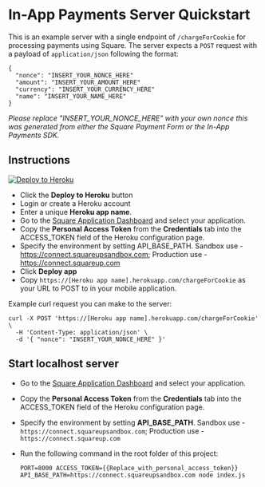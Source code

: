 # In-App Payments Server Quickstart

This is an example server with a single endpoint of `/chargeForCookie` for processing payments using Square. The server expects a `POST` request with a payload of `application/json` following the format:
```
{
  "nonce": "INSERT_YOUR_NONCE_HERE"
  "amount": "INSERT_YOUR_AMOUNT_HERE"
  "currency": "INSERT_YOUR_CURRENCY_HERE"
  "name": "INSERT_YOUR_NAME_HERE"
}
```

*Please replace "INSERT_YOUR_NONCE_HERE" with your own nonce this was generated from either the Square Payment Form or the In-App Payments SDK.*

## Instructions

[![Deploy to Heroku](https://www.herokucdn.com/deploy/button.svg)](https://heroku.com/deploy?template=https://github.com/square/in-app-payments-server-quickstart/tree/master)

* Click the **Deploy to Heroku** button
* Login or create a Heroku account
* Enter a unique **Heroku app name**.
* Go to the [Square Application Dashboard](https://connect.squareup.com/apps) and select your application.
* Copy the **Personal Access Token** from the **Credentials** tab into the ACCESS_TOKEN field of the Heroku configuration page.
* Specify the environment by setting API_BASE_PATH. Sandbox use - https://connect.squareupsandbox.com; Production use - https://connect.squareup.com
* Click **Deploy app**
* Copy `https://[Heroku app name].herokuapp.com/chargeForCookie` as your URL to POST to in your mobile application.

Example curl request you can make to the server:
```
curl -X POST 'https://[Heroku app name].herokuapp.com/chargeForCookie' \
  -H 'Content-Type: application/json' \
  -d '{ "nonce": "INSERT_YOUR_NONCE_HERE" }'
```

## Start localhost server

* Go to the [Square Application Dashboard](https://connect.squareup.com/apps) and select your application.
* Copy the **Personal Access Token** from the **Credentials** tab into the ACCESS_TOKEN field of the Heroku configuration page.
* Specify the environment by setting **API_BASE_PATH**. Sandbox use - `https://connect.squareupsandbox.com`; Production use - `https://connect.squareup.com`
* Run the following command in the root folder of this project:

    `PORT=8000 ACCESS_TOKEN={{Replace_with_personal_access_token}} API_BASE_PATH=https://connect.squareupsandbox.com node index.js`